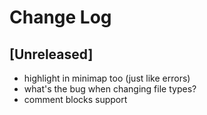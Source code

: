 # Change Log

## [Unreleased]

- highlight in minimap too (just like errors)  
- what's the bug when changing file types?  
- comment blocks support  
<!-- - hex colors? -->